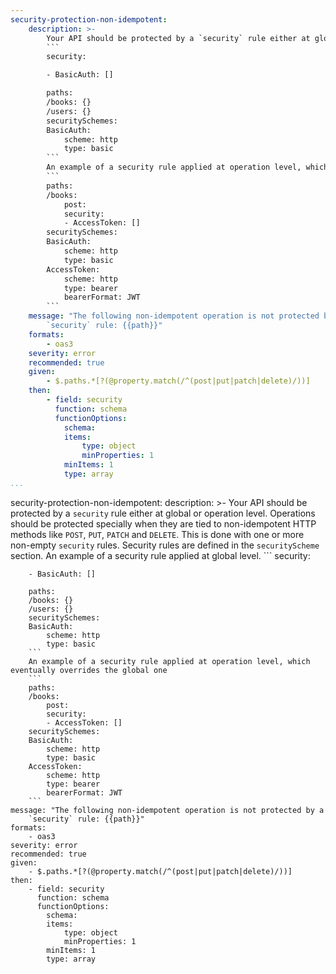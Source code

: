 ```yaml
---
security-protection-non-idempotent:
    description: >-
        Your API should be protected by a `security` rule either at global or operation level. Operations should be protected specially when they are tied to non-idempotent HTTP methods like `POST`, `PUT`, `PATCH` and `DELETE`. This is done with one or more non-empty `security` rules. Security rules are defined in the `securityScheme` section. An example of a security rule applied at global level.
        ```
        security:

        - BasicAuth: []

        paths:
        /books: {}
        /users: {}
        securitySchemes:
        BasicAuth:
            scheme: http
            type: basic
        ```
        An example of a security rule applied at operation level, which eventually overrides the global one
        ```
        paths:
        /books:
            post:
            security:
            - AccessToken: []
        securitySchemes:
        BasicAuth:
            scheme: http
            type: basic
        AccessToken:
            scheme: http
            type: bearer
            bearerFormat: JWT
        ```
    message: "The following non-idempotent operation is not protected by a
        `security` rule: {{path}}"
    formats:
        - oas3
    severity: error
    recommended: true
    given:
        - $.paths.*[?(@property.match(/^(post|put|patch|delete)/))]
    then:
        - field: security
          function: schema
          functionOptions:
            schema:
            items:
                type: object
                minProperties: 1
            minItems: 1
            type: array    
...
```

security-protection-non-idempotent:
    description: >-
        Your API should be protected by a `security` rule either at global or operation level. Operations should be protected specially when they are tied to non-idempotent HTTP methods like `POST`, `PUT`, `PATCH` and `DELETE`. This is done with one or more non-empty `security` rules. Security rules are defined in the `securityScheme` section. An example of a security rule applied at global level.
        ```
        security:

        - BasicAuth: []

        paths:
        /books: {}
        /users: {}
        securitySchemes:
        BasicAuth:
            scheme: http
            type: basic
        ```
        An example of a security rule applied at operation level, which eventually overrides the global one
        ```
        paths:
        /books:
            post:
            security:
            - AccessToken: []
        securitySchemes:
        BasicAuth:
            scheme: http
            type: basic
        AccessToken:
            scheme: http
            type: bearer
            bearerFormat: JWT
        ```
    message: "The following non-idempotent operation is not protected by a
        `security` rule: {{path}}"
    formats:
        - oas3
    severity: error
    recommended: true
    given:
        - $.paths.*[?(@property.match(/^(post|put|patch|delete)/))]
    then:
        - field: security
          function: schema
          functionOptions:
            schema:
            items:
                type: object
                minProperties: 1
            minItems: 1
            type: array      